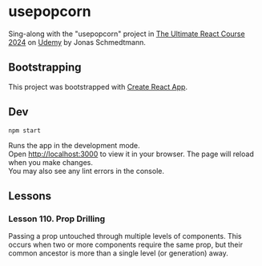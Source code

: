 # usepopcorn
Sing-along with the "usepopcorn" project in  [The Ultimate React Course 2024](https://www.udemy.com/course/the-ultimate-react-course/) 
on [Udemy](https://udemy.com) by Jonas Schmedtmann.

## Bootstrapping
This project was bootstrapped with [Create React App](https://github.com/facebook/create-react-app).
 
## Dev

`npm start`

Runs the app in the development mode.\
Open [http://localhost:3000](http://localhost:3000) to view it in your browser.
The page will reload when you make changes.\
You may also see any lint errors in the console.

## Lessons
### Lesson 110. Prop Drilling
Passing a prop untouched through multiple levels of components.
This occurs when two or more components require the same prop,
but their common ancestor is more than a single level (or generation) away.
